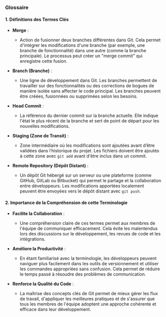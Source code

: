 ### Glossaire

#### 1. Définitions des Termes Clés

- **Merge** :
  - Action de fusionner deux branches différentes dans Git. Cela permet d'intégrer les modifications d'une branche (par exemple, une branche de fonctionnalité) dans une autre (comme la branche principale). Le processus peut créer un "merge commit" qui enregistre cette fusion.

- **Branch (Branche)** :
  - Une ligne de développement dans Git. Les branches permettent de travailler sur des fonctionnalités ou des corrections de bogues de manière isolée sans affecter le code principal. Les branches peuvent être créées, fusionnées ou supprimées selon les besoins.

- **Head Commit** :
  - La référence du dernier commit sur la branche actuelle. Elle indique l'état le plus récent de la branche et sert de point de départ pour les nouvelles modifications.

- **Staging (Zone de Transit)** :
  - Zone intermédiaire où les modifications sont ajoutées avant d’être validées dans l’historique du projet. Les fichiers doivent être ajoutés à cette zone avec `git add` avant d'être inclus dans un commit.

- **Remote Repository (Dépôt Distant)** :
  - Un dépôt Git hébergé sur un serveur ou une plateforme (comme GitHub, GitLab ou Bitbucket) qui permet le partage et la collaboration entre développeurs. Les modifications apportées localement peuvent être envoyées vers le dépôt distant avec `git push`.

#### 2. Importance de la Compréhension de cette Terminologie

- **Facilite la Collaboration** :
  - Une compréhension claire de ces termes permet aux membres de l'équipe de communiquer efficacement. Cela évite les malentendus lors des discussions sur le développement, les revues de code et les intégrations.

- **Améliore la Productivité** :
  - En étant familiarisé avec la terminologie, les développeurs peuvent naviguer plus facilement dans les outils de versionnement et utiliser les commandes appropriées sans confusion. Cela permet de réduire le temps passé à résoudre des problèmes de communication.

- **Renforce la Qualité du Code** :
  - La maîtrise des concepts clés de Git permet de mieux gérer les flux de travail, d'appliquer les meilleures pratiques et de s'assurer que tous les membres de l'équipe adoptent une approche cohérente et efficace dans leur développement.